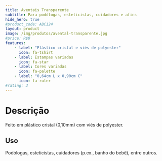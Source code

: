 ```yaml
---
title: Aventais Transparente
subtitle: Para podólogas, esteticistas, cuidadores e afins
hide_hero: true
#product_code: ABC124
layout: product
image: /img/produtos/avental-transparente.jpg
#price: R$0
features:
    - label: "Plástico cristal e viés de polyester"
      icon: fa-tshirt
    - label: Estampas variadas
      icon: fa-star
    - label: Cores variadas
      icon: fa-palette
    - label: "0,64cm L x 0,90cm C"
      icon: fa-ruler
#rating: 3
---
```

# Descrição
Feito em plástico cristal (0,10mm) com viés de polyester.

## Uso
Podólogas, esteticistas, cuidadores (p.ex., banho do bebê), entre outros.
